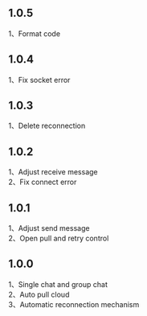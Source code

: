 ## 1.0.5

1、Format code </br>

## 1.0.4

1、Fix socket error </br>

## 1.0.3

1、Delete reconnection </br>

## 1.0.2

1、Adjust receive message </br>
2、Fix connect error </br>

## 1.0.1

1、Adjust send message </br>
2、Open pull and retry control </br>

## 1.0.0

1、Single chat and group chat </br>
2、Auto pull cloud </br>
3、Automatic reconnection mechanism </br>

